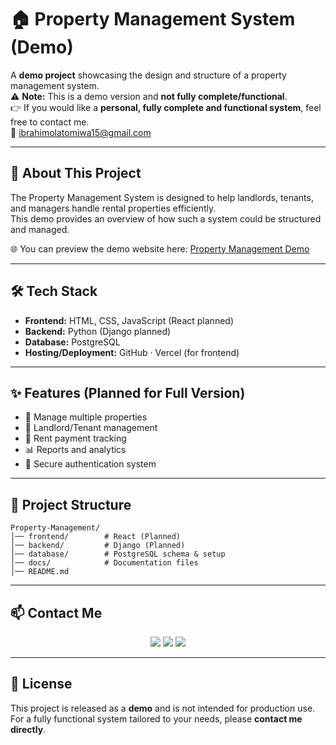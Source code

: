 
# 🏠 Property Management System (Demo)

A **demo project** showcasing the design and structure of a property management system.  
⚠️ **Note:** This is a demo version and **not fully complete/functional**.  
👉 If you would like a **personal, fully complete and functional system**, feel free to contact me.  
📧 ibrahimolatomiwa15@gmail.com

---

## 🚀 About This Project
The Property Management System is designed to help landlords, tenants, and managers handle rental properties efficiently.  
This demo provides an overview of how such a system could be structured and managed.

🌐 You can preview the demo website here: [Property Management Demo](https://olatomiwaibrahim075.github.io/Property-Management/)

---

## 🛠️ Tech Stack
- **Frontend:** HTML, CSS, JavaScript (React planned)
- **Backend:** Python (Django planned)
- **Database:** PostgreSQL
- **Hosting/Deployment:** GitHub · Vercel (for frontend)

---

## ✨ Features (Planned for Full Version)
- 🏢 Manage multiple properties  
- 👥 Landlord/Tenant management  
- 📅 Rent payment tracking  
- 📊 Reports and analytics  
- 🔐 Secure authentication system  

---

## 📂 Project Structure
```
Property-Management/
│── frontend/        # React (Planned)
│── backend/         # Django (Planned)
│── database/        # PostgreSQL schema & setup
│── docs/            # Documentation files
│── README.md
```

---

## 📫 Contact Me
<p align="center">
  <a href="mailto:ibrahimolatomiwa15@gmail.com"><img src="https://img.shields.io/badge/Email-D14836?style=for-the-badge&logo=gmail&logoColor=white" /></a>
  <a href="https://www.linkedin.com/in/ibrahimolatomiwa"><img src="https://img.shields.io/badge/LinkedIn-0077B5?style=for-the-badge&logo=linkedin&logoColor=white" /></a>
  <a href="https://olatomiwaportfolio-rho.vercel.app/#"><img src="https://img.shields.io/badge/Portfolio-000000?style=for-the-badge&logo=About.me&logoColor=white" /></a>
</p>

---

## 📜 License
This project is released as a **demo** and is not intended for production use.  
For a fully functional system tailored to your needs, please **contact me directly**.

